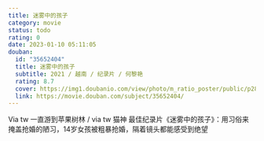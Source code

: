 ```yaml
---
title: 迷雾中的孩子
category: movie
status: todo
rating: 0
date: 2023-01-10 05:11:05
douban:
  id: "35652404"
  title: 迷雾中的孩子
  subtitle: 2021 / 越南 / 纪录片 / 何黎艳
  rating: 8.7
  cover: https://img1.doubanio.com/view/photo/m_ratio_poster/public/p2872226580.jpg
  link: https://movie.douban.com/subject/35652404/
---
```


Via tw 一直游到苹果树林 / via tw 猫神 最佳纪录片《迷雾中的孩子》：用习俗来掩盖抢婚的陋习，14岁女孩被粗暴抢婚，隔着镜头都能感受到绝望